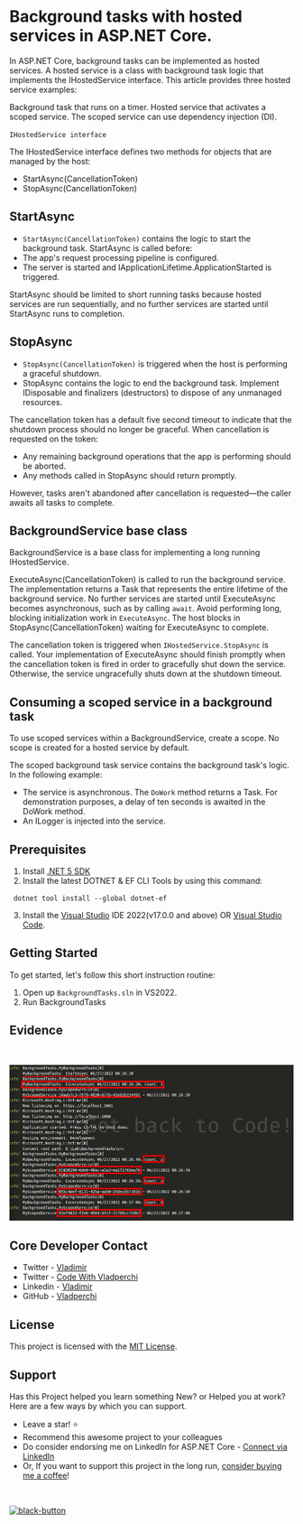 # Background tasks with hosted services in ASP.NET Core.

In ASP.NET Core, background tasks can be implemented as hosted services. A hosted service is a class with background task logic that implements the IHostedService interface. This article provides three hosted service examples:

Background task that runs on a timer.
Hosted service that activates a scoped service. The scoped service can use dependency injection (DI).

`IHostedService interface`

The IHostedService interface defines two methods for objects that are managed by the host:

- StartAsync(CancellationToken)
- StopAsync(CancellationToken)

## StartAsync

- `StartAsync(CancellationToken)` contains the logic to start the background task. StartAsync is called before:
- The app's request processing pipeline is configured.
- The server is started and IApplicationLifetime.ApplicationStarted is triggered.

StartAsync should be limited to short running tasks because hosted services are run sequentially, and no further services are started until StartAsync runs to completion.

## StopAsync

- `StopAsync(CancellationToken)` is triggered when the host is performing a graceful shutdown.
- StopAsync contains the logic to end the background task. Implement IDisposable and finalizers (destructors) to dispose of any unmanaged resources.

The cancellation token has a default five second timeout to indicate that the shutdown process should no longer be graceful. When cancellation is requested on the token:

- Any remaining background operations that the app is performing should be aborted.
- Any methods called in StopAsync should return promptly.

However, tasks aren't abandoned after cancellation is requested—the caller awaits all tasks to complete.

## BackgroundService base class

BackgroundService is a base class for implementing a long running IHostedService.

ExecuteAsync(CancellationToken) is called to run the background service. The implementation returns a Task that represents the entire lifetime of the background service. No further services are started until ExecuteAsync becomes asynchronous, such as by calling `await`. Avoid performing long, blocking initialization work in `ExecuteAsync`. The host blocks in StopAsync(CancellationToken) waiting for ExecuteAsync to complete.

The cancellation token is triggered when `IHostedService.StopAsync` is called. Your implementation of ExecuteAsync should finish promptly when the cancellation token is fired in order to gracefully shut down the service. Otherwise, the service ungracefully shuts down at the shutdown timeout.

## Consuming a scoped service in a background task

To use scoped services within a BackgroundService, create a scope. No scope is created for a hosted service by default.

The scoped background task service contains the background task's logic. In the following example:

- The service is asynchronous. The `DoWork` method returns a Task. For demonstration purposes, a delay of ten seconds is awaited in the DoWork method.
- An ILogger is injected into the service.

## Prerequisites

1. Install [.NET 5 SDK][dotnetdownload-url]
2. Install the latest DOTNET & EF CLI Tools by using this command:

```
 dotnet tool install --global dotnet-ef
```

3. Install the [Visual Studio][vsdownload-url] IDE 2022(v17.0.0 and above) OR [Visual Studio Code][vscodedownload-url].

## Getting Started

To get started, let's follow this short instruction routine:

1. Open up `BackgroundTasks.sln` in VS2022.
2. Run BackgroundTasks

## Evidence

<br />
<p align="center">
  <a href="https://github.com/vladperchi/BackgroundTasks">
    <img src="https://github.com/vladperchi/BackgroundTasks/blob/master/docs/image/BackgroundTasks.jpg" alt="Background Tasks Result">
  </a>
</p>

## Core Developer Contact

- Twitter - [Vladimir][twitter-vlad-url]
- Twitter - [Code With Vladperchi][twitter-code-url]
- Linkedin - [Vladimir][linkedin-url]
- GitHub - [Vladperchi][github-url]

## License

This project is licensed with the [MIT License][license-url].

## Support

Has this Project helped you learn something New? or Helped you at work?
Here are a few ways by which you can support.

- Leave a star! :star:
- Recommend this awesome project to your colleagues
- Do consider endorsing me on LinkedIn for ASP.NET Core - [Connect via LinkedIn][linkedin-url]
- Or, If you want to support this project in the long run, [consider buying me a coffee][buymeacoffee-url]!

<br />

<a href="https://www.buymeacoffee.com/codewithvlad"><img width="250" alt="black-button" src="https://user-images.githubusercontent.com/31455818/138557309-27587d91-7b82-4cab-96bb-90f4f4e600f1.png" ></a>

[vsdownload-url]: https://visualstudio.microsoft.com/es/vs/community/
[vscodedownload-url]: https://code.visualstudio.com
[postmandownload-url]: https://www.postman.com/downloads/
[postmancollection-url]: https://github.com/vladperchi/HureIT/blob/master/postman/HureIT.Postman.json
[dockerwininstall-url]: https://docs.docker.com/docker-for-windows/install/
[coredownload-url]: https://docs.microsoft.com/en-us/ef/core/
[dotnetdownload-url]: https://dotnet.microsoft.com/download/dotnet/5.0
[structure-url]: https://github.com/vladperchi/HureIT/blob/master/docs/md/api-project-structure.md
[migrations-url]: https://github.com/vladperchi/HureIT/blob/master/docs/md/api-migrations-guide.md
[build-shield]: https://img.shields.io/endpoint.svg?url=https%3A%2F%2Factions-badge.atrox.dev%2Fvladperchi%2FHureIT%2Fbadge&style=flat-square
[build-url]: https://github.com/vladperchi/HureIT/actions
[contributors-shield]: https://img.shields.io/github/contributors/vladperchi/HureIT.svg?style=flat-square
[contributors-url]: https://github.com/vladperchi/HureIT/graphs/contributors
[forks-shield]: https://img.shields.io/github/forks/vladperchi/HureIT?style=flat-square
[forks-url]: https://github.com/vladperchi/HureIT/network/members
[stars-shield]: https://img.shields.io/github/stars/vladperchi/HureIT.svg?style=flat-square
[stars-url]: https://img.shields.io/github/stars/vladperchi/HureIT?style=flat-square
[issues-shield]: https://img.shields.io/github/issues/vladperchi/HureIT?style=flat-square
[issues-url]: https://github.com/vladperchi/HureIT/issues
[license-shield]: https://img.shields.io/github/license/vladperchi/HureIT?style=flat-square
[license-url]: https://github.com/vladperchi/HureIT/blob/master/LICENSE
[linkedin-shield]: https://img.shields.io/badge/-LinkedIn-black.svg?style=flat-square&logo=linkedin&colorB=555
[linkedin-url]: https://www.linkedin.com/in/vladperchi/
[github-url]: https://github.com/vladperchi/
[blog-url]: https://www.codewithvladperchi.com
[twitter-code-url]: https://www.twitter.com/codewithvlad
[twitter-vlad-url]: https://www.twitter.com/vladperchi
[buymeacoffee-url]: https://www.buymeacoffee.com/codewithvlad
[conventional-commits-shield]: https://img.shields.io/badge/Conventional%20Commits-1.0.0-%23FE5196?logo=conventionalcommits&logoColor=white
[conventional-commits-url]: https://conventionalcommits.org
